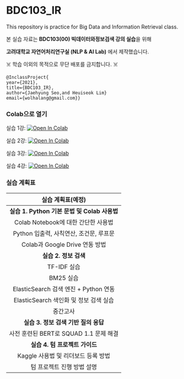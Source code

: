 # BDC103_IR
This repository is practice for Big Data and Information Retrieval class.

본 실습 자료는 **BDC103(00) 빅데이터와정보검색 강의 실습**을 위해 

**고려대학교 자연어처리연구실 (NLP & AI Lab)** 에서 제작했습니다.

☠️ 학습 이외의 목적으로 무단 배포를 금지합니다. ☠️

```
@InclassProject{
year={2021},
title={BDC103_IR},
author={Jaehyung Seo,and Heuiseok Lim}
email={wolhalang@gmail.com}}
```
### Colab으로 열기

실습 1강: [![Open In Colab](https://colab.research.google.com/assets/colab-badge.svg)](https://colab.research.google.com/drive/1-gY9WHIAG5CBD2euxbKPNq3wbyyz_fxj)

실습 2강: [![Open In Colab](https://colab.research.google.com/assets/colab-badge.svg)](https://colab.research.google.com/drive/11mqMXT65dgYdZq_Nqo7DmGZeHwmz9_va)

실습 3강: [![Open In Colab](https://colab.research.google.com/assets/colab-badge.svg)](https://colab.research.google.com/drive/1EebE_t1s3hS6_oAvPH5DiOsLq3WlTTRZ?usp=sharing)

실습 4강: [![Open In Colab](https://colab.research.google.com/assets/colab-badge.svg)](https://colab.research.google.com/drive/1eGkEZG5FFGMx69g43fIJbUKcfjyoDkP_)

### 실습 계획표

|**실습 계획표(예정)**|
|:----------------:|
|**실습 1. Python 기본 문법 및 Colab 사용법**|
|Colab Notebook에 대한 간단한 사용법|
|Python 입출력, 사칙연산, 조건문, 루프문|
|Colab과 Google Drive 연동 방법|
|**실습 2. 정보 검색**|
|TF-IDF 실습|
|BM25 실습|
|ElasticSearch 검색 엔진 + Python 연동|
|ElasticSearch 색인화 및 정보 검색 실습|
|중간고사|
|**실습 3. 정보 검색 기반 질의 응답**|
|사전 훈련된 BERT로 SQUAD 1.1 문제 해결|
|**실습 4. 텀 프로젝트 가이드**|
|Kaggle 사용법 및 리더보드 등록 방법|
|텀 프로젝트 진행 방법 설명|

